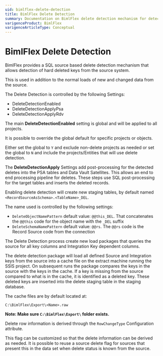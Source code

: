 ```yaml
---
uid: bimlflex-delete-detection
title: BimlFlex Delete Detection
summary: Documentation on BimlFlex delete detection mechanism for detection of hard deleted keys from a source system
varigenceProduct: BimlFlex
varigenceArticleType: Conceptual
---
```

# BimlFlex Delete Detection

BimlFlex provides a SQL source based delete detection mechanism that allows detection of hard deleted keys from the source system.

This is used in addition to the normal loads of new and changed data from the source.

The Delete Detection is controlled by the following Settings:

* DeleteDetectionEnabled
* DeleteDetectionApplyPsa
* DeleteDetectionApplyRdv

The main **DeleteDetectionEnabled** setting is global and will be applied to all projects.

It is possible to override the global default for specific projects or objects.

Either set the global to `Y` and exclude non-delete projects as needed or set the global to `N` and include the projects/Entities that will use delete detection.

The **DeleteDetectionApply** Settings add post-processing for the detected deletes into the PSA tables and Data Vault Satellites. This allows an end to end processing pipeline for deletes. These steps use SQL post-processing for the target tables and inserts the deleted records.

Enabling delete detection will create new staging tables, by default named `<RecordSourceAsSchema>.<TableName>_DEL`.

The name used is controlled by the following settings:

* `DeleteObjectNamePattern` default value: `@@this_DEL`. That concatenates the `@@this` code for the object name with the `_DEL` suffix
* `DeleteSchemaNamePattern` default value: `@@rs`. The `@@rs` code is the Record Source code from the connection

The Delete Detection process create new load packages that queries the source for all key columns and Integration Key dependent columns.

The delete detection package will load all defined Source and Integration keys from the source into a cache file on the extract machine running the SSIS project. On subsequent runs the package compares the keys in the source with the keys in the cache. If a key is missing from the source compared to what is in the cache, it is identified as a deleted key. These deleted keys are inserted into the delete staging table in the staging database.

The cache files are by default located at:

`C:\BimlFlex\Export\<Name>.raw`

**Note: Make sure `C:\BimlFlex\Export\` folder exists.**

Delete row information is derived through the `RowChangeType` Configuration attribute.

This flag can be customized so that the delete information can be derived as needed. It is possible to reuse a source delete flag for sources that present this in the data set when delete status is known from the source.
